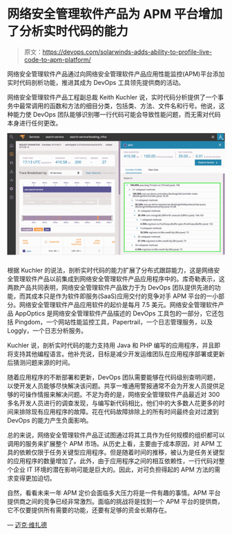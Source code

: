 # 网络安全管理软件产品为 APM 平台增加了分析实时代码的能力

> 原文：<https://devops.com/solarwinds-adds-ability-to-profile-live-code-to-apm-platform/>

网络安全管理软件产品通过向网络安全管理软件产品应用性能监控(APM)平台添加实时代码剖析功能，推进其成为 DevOps 工具领先提供商的活动。

网络安全管理软件产品工程副总裁 Keith Kuchler 说，实时代码分析提供了一个事务中最常调用的函数和方法的细目分类，包括类、方法、文件名和行号。他说，这种能力使 DevOps 团队能够识别哪一行代码可能会导致性能问题，而无需对代码本身进行任何更改。

![](img/1862f8d1eb541cd8740b2cea7db22af6.png)

根据 Kuchler 的说法，剖析实时代码的能力扩展了分布式跟踪能力，这是网络安全管理软件产品以前集成到网络安全管理软件产品应用程序中的。库奇勒表示，这两款产品共同表明，网络安全管理软件产品致力于为 DevOps 团队提供先进的功能，而其成本只是作为软件即服务(SaaS)应用交付的竞争对手 APM 平台的一小部分。网络安全管理软件产品应用软件的起价是每月 7.5 美元。网络安全管理软件产品 AppOptics 是网络安全管理软件产品描述的 DevOps 工具包的一部分，它还包括 Pingdom，一个网站性能监控工具，Papertrail，一个日志管理服务，以及 Loggly，一个日志分析服务。

Kuchler 说，剖析实时代码的能力支持用 Java 和 PHP 编写的应用程序，并且即将支持其他编程语言。他补充说，目标是减少开发运维团队在应用程序部署或更新后猜测问题来源的时间。

随着应用程序的不断部署和更新，DevOps 团队需要能够在代码级别查明问题，以使开发人员能够尽快解决该问题。共享一堆通用警报通常不会为开发人员提供足够的可操作情报来解决问题。不足为奇的是，网络安全管理软件产品最近对 300 多名开发人员进行的调查发现，与编写新代码相比，他们中的大多数人花更多的时间来排除现有应用程序的故障。花在代码故障排除上的所有时间最终会对过渡到 DevOps 的能力产生负面影响。

总的来说，网络安全管理软件产品正试图通过将其工具作为任何规模的组织都可以调用的服务来扩展整个 APM 市场。从历史上看，主要由于成本原因，对 APM 工具的依赖仅限于任务关键型应用程序。但是随着时间的推移，被认为是任务关键型的应用程序的数量增加了。此外，由于应用程序之间的相互依赖性，一行代码对整个企业 IT 环境的潜在影响可能是巨大的。因此，对可负担得起的 APM 方法的需求变得更加迫切。

自然，看看未来一年 APM 定价会面临多大压力将是一件有趣的事情。APM 平台提供商之间的竞争已经非常激烈。面临的挑战将是找到一个 APM 平台的提供商，它不仅要提供所有需要的功能，还要有足够的资金长期存在。

— [迈克·维扎德](https://devops.com/author/mike-vizard/)